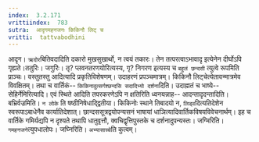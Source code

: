 ```yaml
---
index:  3.2.171
vrittiindex:  783
sutra:  आदृगमहनजनः किकिनौ लिट् च
vritti:  tattvabodhini 
---
```


आदृग। `ऋदोर`बितिवदादिति दकारो मुखसुखार्थो, न त्वयं तकारः। तेन तत्परत्वाऽभावादृ इत्येनेन दीर्घोऽपि गृह्यते।ततुरिः। जगुरिः। तृ? प्लवनतरणयोरित्यस्य, गृ? निगरण इत्यस्य च `बहुलं छन्दसी` त्युत्वे रूपमिति प्राञ्चः। वस्तुतस्तु आदित्यादि प्रकृतिविशेषणम्। उदाहरणं प्रपञ्चमात्रम्। किकिनौ लिट्चेत्येतावन्मात्रमेव विवक्षितम्। तथा च वार्तिकं-- `किकिनावुत्सर्गश्छन्दसि सदादिभ्यो दर्शना`दिति। उदाह्मतं च भाष्ये-- सेहिर्नेमिरित्यादि। एवं स्थिते आदिति तपरकरणेऽपि न क्षतिरिति ध्वनयन्नाह-- आदन्तादृदन्तादिति। बभ्रिर्वज्रमिति। `न लोके` ति षष्ठीनिषेधाद्द्वितीया। किकिनोः स्थाने तिबादयो न, `लिड्व`दित्यतिदेशेन स्वरूपाऽबाधेनैव कार्यातिदेशात्। छान्दससूत्रद्वयोपन्यसनं भाषायां धाञित्यादिवार्तिकविषयविवेचनार्थम्। इह च वार्तिके गमिर्यद्यपि न दृश्यते तथापि धातुवृत्तौ, क्वचिद्वृत्तिपुस्तके च दर्शनादुपन्यस्तः। जग्मिरिति। `गमहनजने`त्युपधालोपः। जघ्निरिति। `अभ्यासाच्चे`ति कुत्वम्। 

